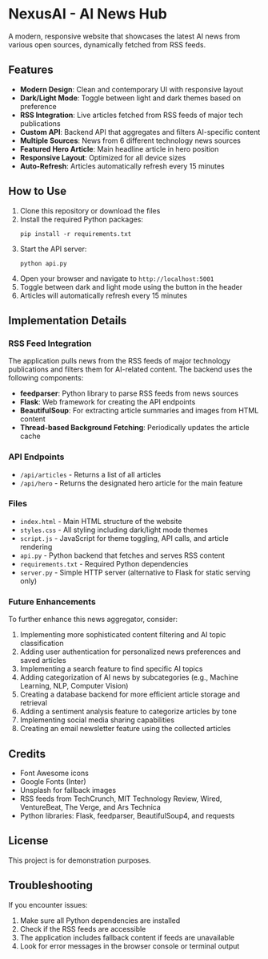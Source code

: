 # NexusAI - AI News Hub

A modern, responsive website that showcases the latest AI news from various open sources, dynamically fetched from RSS feeds.

## Features

- **Modern Design**: Clean and contemporary UI with responsive layout
- **Dark/Light Mode**: Toggle between light and dark themes based on preference
- **RSS Integration**: Live articles fetched from RSS feeds of major tech publications
- **Custom API**: Backend API that aggregates and filters AI-specific content
- **Multiple Sources**: News from 6 different technology news sources
- **Featured Hero Article**: Main headline article in hero position
- **Responsive Layout**: Optimized for all device sizes
- **Auto-Refresh**: Articles automatically refresh every 15 minutes

## How to Use

1. Clone this repository or download the files
2. Install the required Python packages:
   ```
   pip install -r requirements.txt
   ```
3. Start the API server:
   ```
   python api.py
   ```
4. Open your browser and navigate to `http://localhost:5001`
5. Toggle between dark and light mode using the button in the header
6. Articles will automatically refresh every 15 minutes

## Implementation Details

### RSS Feed Integration

The application pulls news from the RSS feeds of major technology publications and filters them for AI-related content. The backend uses the following components:

- **feedparser**: Python library to parse RSS feeds from news sources
- **Flask**: Web framework for creating the API endpoints
- **BeautifulSoup**: For extracting article summaries and images from HTML content
- **Thread-based Background Fetching**: Periodically updates the article cache

### API Endpoints

- `/api/articles` - Returns a list of all articles
- `/api/hero` - Returns the designated hero article for the main feature

### Files

- `index.html` - Main HTML structure of the website
- `styles.css` - All styling including dark/light mode themes
- `script.js` - JavaScript for theme toggling, API calls, and article rendering
- `api.py` - Python backend that fetches and serves RSS content
- `requirements.txt` - Required Python dependencies
- `server.py` - Simple HTTP server (alternative to Flask for static serving only)

### Future Enhancements

To further enhance this news aggregator, consider:

1. Implementing more sophisticated content filtering and AI topic classification
2. Adding user authentication for personalized news preferences and saved articles
3. Implementing a search feature to find specific AI topics
4. Adding categorization of AI news by subcategories (e.g., Machine Learning, NLP, Computer Vision)
5. Creating a database backend for more efficient article storage and retrieval
6. Adding a sentiment analysis feature to categorize articles by tone
7. Implementing social media sharing capabilities
8. Creating an email newsletter feature using the collected articles

## Credits

- Font Awesome icons
- Google Fonts (Inter)
- Unsplash for fallback images
- RSS feeds from TechCrunch, MIT Technology Review, Wired, VentureBeat, The Verge, and Ars Technica
- Python libraries: Flask, feedparser, BeautifulSoup4, and requests

## License

This project is for demonstration purposes.

## Troubleshooting

If you encounter issues:

1. Make sure all Python dependencies are installed
2. Check if the RSS feeds are accessible
3. The application includes fallback content if feeds are unavailable
4. Look for error messages in the browser console or terminal output
